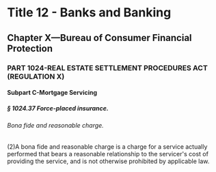 
# Title 12 - Banks and Banking
## Chapter X—Bureau of Consumer Financial Protection
### PART 1024-REAL ESTATE SETTLEMENT PROCEDURES ACT (REGULATION X)
#### Subpart C-Mortgage Servicing
##### § 1024.37 Force-placed insurance.
###### Bona fide and reasonable charge.

(2)A bona fide and reasonable charge is a charge for a service actually performed that bears a reasonable relationship to the servicer's cost of providing the service, and is not otherwise prohibited by applicable law.
